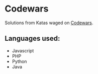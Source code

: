 # Codewars

Solutions from Katas waged on [Codewars](https://codewars.com "Codewars").


## Languages used:

- Javascript
- PHP
- Python
- Java